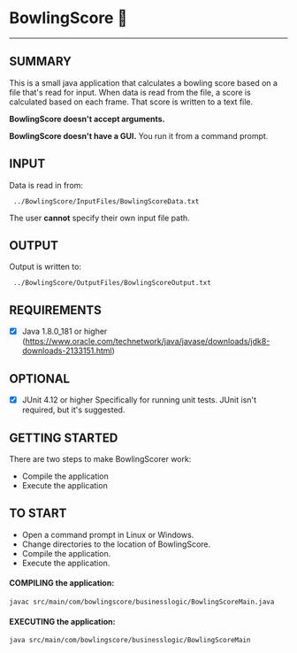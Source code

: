 # BowlingScore :bowling:
------------------------

SUMMARY
-------
This is a small java application that calculates a bowling score based on a file that's read for input. When data is read from the file, a score is calculated based on each frame. 
That score is written to a text file.

__BowlingScore doesn't accept arguments.__ 

__BowlingScore doesn't have a GUI.__ You run it from a command prompt.

INPUT
-----
Data is read in from:

     ../BowlingScore/InputFiles/BowlingScoreData.txt

The user __cannot__ specify their own input file path.



OUTPUT
------
Output is written to: 

     ../BowlingScore/OutputFiles/BowlingScoreOutput.txt


REQUIREMENTS
------------
 - [X] Java 1.8.0_181 or higher 
(https://www.oracle.com/technetwork/java/javase/downloads/jdk8-downloads-2133151.html)


OPTIONAL
--------
 - [X] JUnit 4.12 or higher
Specifically for running unit tests. JUnit isn't required, but it's suggested. 


GETTING STARTED
---------------
There are two steps to make BowlingScorer work:
 - Compile the application
 - Execute the application


TO START
--------
 - Open a command prompt in Linux or Windows.
 - Change directories to the location of BowlingScore.
 - Compile the application.
 - Execute the application.


<h4>COMPILING the application:</h4>

    javac src/main/com/bowlingscore/businesslogic/BowlingScoreMain.java


<h4>EXECUTING the application:</h4>

    java src/main/com/bowlingscore/businesslogic/BowlingScoreMain

